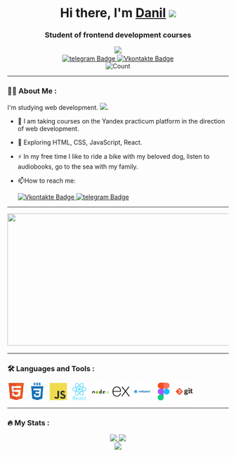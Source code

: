 <h1 align="center">Hi there, I'm <a href="https://daniilshat.ru/" target="_blank">Danil</a>
    <img src="https://github.com/blackcater/blackcater/raw/main/images/Hi.gif" height="32" />
</h1>
<h3 align="center">Student of frontend development courses</h3>

<div id="header" align="center">
    <img src="https://media.giphy.com/media/L1R1tvI9svkIWwpVYr/giphy.gif" width="400" />
    <div id="badges">
        <a href="https://t.me/Danilas_38">
            <img src="https://img.shields.io/badge/Telegram-blue?style=for-the-badge&logo=telegram&logoColor=white"
                alt="telegram Badge" />
        </a>
        <a href="https://vk.com/s_d_a">
            <img src="https://img.shields.io/badge/Vkontakte-blue?style=for-the-badge&logo=VK&logoColor=white"
                alt="Vkontakte Badge" />
        </a>
    </div>
    <img src="https://komarev.com/ghpvc/?username=RoJy87&style=flat-square&color=blue" alt="Count" />
</div>

---

### :man_technologist: About Me :
I'm studying web development. <img src="https://media.giphy.com/media/WUlplcMpOCEmTGBtBW/giphy.gif" width="30">.
- :telescope: I am taking courses on the Yandex practicum platform in the direction of web development.

- :seedling: Exploring HTML, CSS, JavaScript, React.

- :zap: In my free time I like to ride a bike with my beloved dog, listen to audiobooks, go to the sea with my family.

- :mailbox:How to reach me: <div id="badges">
    <a href="https://vk.com/s_d_a">
        <img src="https://img.shields.io/badge/Vkontakte-blue?style=for-the-badge&logo=VK&logoColor=white"
            alt="Vkontakte Badge" />
    </a>
    <a href="https://t.me/Danilas_38">
        <img src="https://img.shields.io/badge/Telegram-blue?style=for-the-badge&logo=telegram&logoColor=white"
            alt="telegram Badge" />
    </a>

</div>

---

<div align="center">
    <img src="https://media.giphy.com/media/dWesBcTLavkZuG35MI/giphy.gif" width="600" height="300" />
</div>

---

### :hammer_and_wrench: Languages and Tools :
<div>
    <img src="https://github.com/devicons/devicon/blob/master/icons/html5/html5-original.svg" title="HTML5" alt="HTML"
        width="40" height="40" />&nbsp;
    <img src="https://github.com/devicons/devicon/blob/master/icons/css3/css3-plain-wordmark.svg" title="CSS3" alt="CSS"
        width="40" height="40" />&nbsp;
    <img src="https://github.com/devicons/devicon/blob/master/icons/javascript/javascript-original.svg"
        title="JavaScript" alt="JavaScript" width="40" height="40" />&nbsp;
    <img src="https://github.com/devicons/devicon/blob/master/icons/react/react-original-wordmark.svg" title="React"
        alt="React" width="40" height="40" />&nbsp;
    <img src="https://github.com/devicons/devicon/blob/master/icons/nodejs/nodejs-original-wordmark.svg" title="NodeJS"
        alt="NodeJS" width="40" height="40" />&nbsp;
    <img src="https://github.com/devicons/devicon/blob/master/icons/express/express-original.svg" title="express"
        alt="express" width="40" height="40" />&nbsp;
    <img src="https://github.com/devicons/devicon/blob/master/icons/webpack/webpack-original-wordmark.svg"
        title="Webpack" alt="Webpack" width="40" height="40" />&nbsp;
    <img src="https://github.com/devicons/devicon/blob/master/icons/figma/figma-original.svg" title="figma" alt="figma"
        width="40" height="40" />&nbsp;
    <img src="https://github.com/devicons/devicon/blob/master/icons/git/git-original-wordmark.svg" title="Git"
        **alt="Git" width="40" height="40" />
</div>

---

### :fire: My Stats :

<div align="center">
<a align="center" href="https://github.com/anuraghazra/convoychat">
    <img src="http://github-readme-streak-stats.herokuapp.com?user=RoJy87&theme=tokyonight&border_radius=5&date_format=M%20j%5B%2C%20Y%5D&card_width=450" />
</a>
<a align="center" href="https://github.com/anuraghazra/convoychat">
    <img src="https://github-readme-stats.vercel.app/api?username=RoJy87&show_icons=true&theme=tokyonight&card_width=450" />
</a>
    </div>
    <div align="center">
<a align="center" href="https://github.com/anuraghazra/github-readme-stats">
    <img src="https://github-readme-stats.vercel.app/api/top-langs/?username=RoJy87&show_icons=true&theme=tokyonight&card_width=450" />
</a>
    </div>
